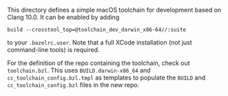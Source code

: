 This directory defines a simple macOS toolchain for development based on
Clang 10.0. It can be enabled by adding

    build --crosstool_top=@toolchain_dev_darwin_x86-64//:suite

to your `.bazelrc.user`. Note that a full XCode installation (not just
command-line tools) is required.

For the definition of the repo containing the toolchain, check out
`toolchain.bzl`. This uses `BUILD.darwin-x86_64` and
`cc_toolchain_config.bzl.tmpl` as templates to populate the `BUILD` and
`cc_toolchain_config.bzl` files in the new repo.


